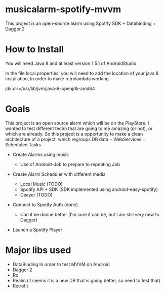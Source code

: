 # musicalarm-spotify-mvvm
This project is an open-source alarm using Spotify SDK + Databinding + Dagger 2



# How to Install

You will need Java 8 and at least version 1.5.1 of AndroidStudio

In the file local.properties, you will need to add the location of your java 8 installation, in order
to make retrolambda working

jdk.dir=/usr/lib/jvm/java-8-openjdk-amd64

# Goals

This project is an open source alarm which will be on the PlayStore.
I wanted to test different techn that are going to me amazing (or not), or which are already.
So this project is a opportunity to make a clean architecture of a project, which regroups DB data + WebServices + Scheduled Tasks

- Create Alarms using music 
    - Use of Android-Job to prepare to repeating Job
    
- Create Alarm Scheduler with different media
    - Local Music  (TODO)
    - Spotify API + SDK (SDK implemented using android-easy-spotify)
    - Deezer (TODO)
    
- Connect to Spotify Auth (done)
    - Can it be donne better (I'm sure it can be, but I am still very new to Dagger)
- Launch a Spotify Player

# Major libs used

- DataBinding 
In order to test MVVM on Android
- Dagger 2
- Rx 
- Realm (it seems it is a new DB that is going better, so need to test that)
- Retrofit